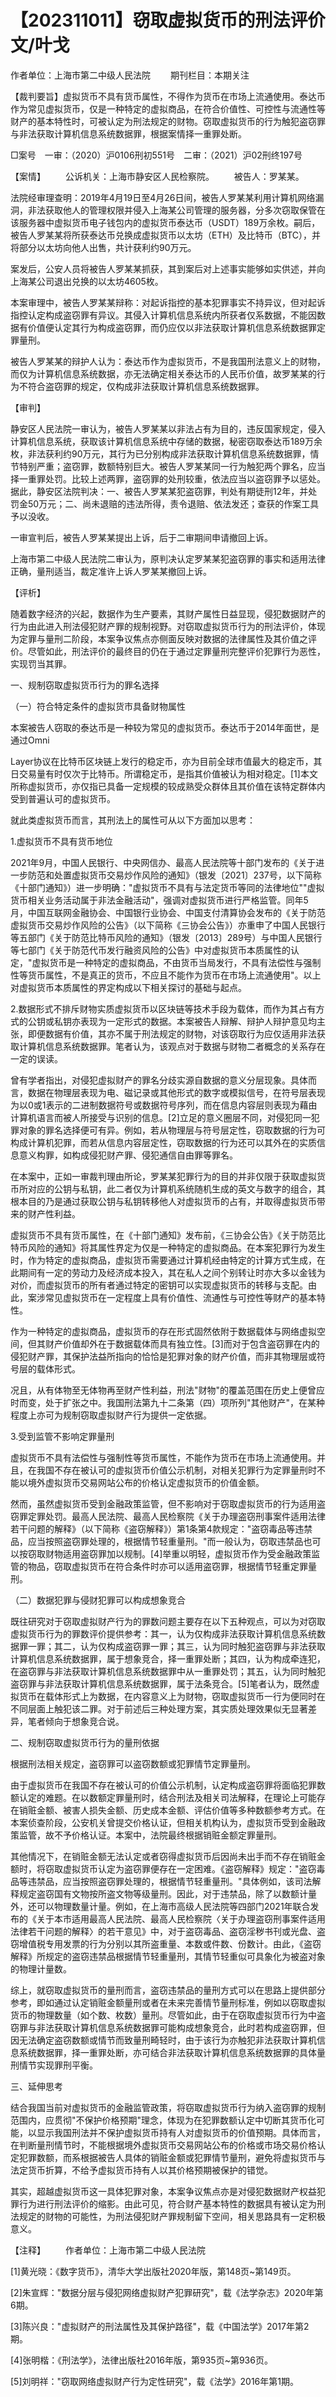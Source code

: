 # 【202311011】窃取虚拟货币的刑法评价 文/叶戈

作者单位：上海市第二中级人民法院 　　期刊栏目：本期关注

【裁判要旨】虚拟货币不具有货币属性，不得作为货币在市场上流通使用。泰达币作为常见虚拟货币，仅是一种特定的虚拟商品，在符合价值性、可控性与流通性等财产的基本特性时，可被认定为刑法规定的财物。窃取虚拟货币的行为触犯盗窃罪与非法获取计算机信息系统数据罪，根据案情择一重罪处断。

□案号　一审：（2020）沪0106刑初551号　二审：（2021）沪02刑终197号

【案情】 　　公诉机关：上海市静安区人民检察院。 　　被告人：罗某某。

法院经审理查明：2019年4月19日至4月26日间，被告人罗某某利用计算机网络漏洞，非法获取他人的管理权限并侵入上海某公司管理的服务器，分多次窃取保管在该服务器中虚拟货币电子钱包内的虚拟货币泰达币（USDT）189万余枚。嗣后，被告人罗某某将所获泰达币兑换成虚拟货币以太坊（ETH）及比特币（BTC），并将部分以太坊向他人出售，共计获利约90万元。

案发后，公安人员将被告人罗某某抓获，其到案后对上述事实能够如实供述，并向上海某公司退出兑换的以太坊4605枚。

本案审理中，被告人罗某某辩称：对起诉指控的基本犯罪事实不持异议，但对起诉指控认定构成盗窃罪有异议。其侵入计算机信息系统内所获者仅系数据，不能因数据有价值便认定其行为构成盗窃罪，而仍应仅以非法获取计算机信息系统数据罪定罪量刑。

被告人罗某某的辩护人认为：泰达币作为虚拟货币，不是我国刑法意义上的财物，而仅为计算机信息系统数据，亦无法确定相关泰达币的人民币价值，故罗某某的行为不符合盗窃罪的规定，仅构成非法获取计算机信息系统数据罪。

【审判】

静安区人民法院一审认为，被告人罗某某以非法占有为目的，违反国家规定，侵入计算机信息系统，获取该计算机信息系统中存储的数据，秘密窃取泰达币189万余枚，非法获利约90万元，其行为已分别构成非法获取计算机信息系统数据罪，情节特别严重；盗窃罪，数额特别巨大。被告人罗某某同一行为触犯两个罪名，应当择一重罪处罚。比较上述两罪，盗窃罪的处刑较重，依法应当以盗窃罪予以惩处。据此，静安区法院判决：一、被告人罗某某犯盗窃罪，判处有期徒刑12年，并处罚金50万元；二、尚未退赔的违法所得，责令退赔、依法发还；查获的作案工具予以没收。

一审宣判后，被告人罗某某提出上诉，后于二审期间申请撤回上诉。

上海市第二中级人民法院二审认为，原判决认定罗某某犯盗窃罪的事实和适用法律正确，量刑适当，裁定准许上诉人罗某某撤回上诉。

【评析】

随着数字经济的兴起，数据作为生产要素，其财产属性日益显现，侵犯数据财产的行为由此进入刑法侵犯财产罪的规制视野。对窃取虚拟货币行为的刑法评价，体现为定罪与量刑二阶段，本案争议焦点亦侧面反映对数据的法律属性及其价值之评价。尽管如此，刑法评价的最终目的仍在于通过定罪量刑完整评价犯罪行为恶性，实现罚当其罪。

一、规制窃取虚拟货币行为的罪名选择

（一）符合特定条件的虚拟货市具备财物属性

本案被告人窃取的泰达币是一种较为常见的虚拟货币。泰达币于2014年面世，是通过Omni

Layer协议在比特币区块链上发行的稳定币，亦为目前全球市值最大的稳定币，其日交易量有时仅次于比特币。所谓稳定币，是指其价值被认为相对稳定。\[1\]本文所称虚拟货币，亦仅指已具备一定规模的较成熟受众群体且其价值在该特定群体内受到普遍认可的虚拟货币。

就此类虚拟货币而言，其刑法上的属性可从以下方面加以思考：

1.虚拟货币不具有货币地位

2021年9月，中国人民银行、中央网信办、最高人民法院等十部门发布的《关于进一步防范和处置虚拟货币交易炒作风险的通知》（银发〔2021〕237号，以下简称《十部门通知》）进一步明确："虚拟货币不具有与法定货币等同的法律地位""虚拟货币相关业务活动属于非法金融活动"，强调对虚拟货币进行严格监管。同年5月，中国互联网金融协会、中国银行业协会、中国支付清算协会发布的《关于防范虚拟货币交易炒作风险的公告》（以下简称《三协会公告》）亦重申了中国人民银行等五部门《关于防范比特币风险的通知》（银发〔2013〕289号）与中国人民银行等七部门《关于防范代币发行融资风险的公告》中对虚拟货币本质属性的认定，"虚拟货币是一种特定的虚拟商品，不由货币当局发行，不具有法偿性与强制性等货币属性，不是真正的货币，不应且不能作为货币在市场上流通使用"。以上对虚拟货币本质属性的界定构成以下相关探讨的基础与起点。

2.数据形式不排斥财物实质虚拟货币以区块链等技术手段为载体，而作为其占有方式的公钥或私钥亦表现为一定形式的数据。本案被告人辩解、辩护人辩护意见均主张，即便数据有价值，其亦不属于刑法规定的财物，对该窃取行为应仅适用非法获取计算机信息系统数据罪。笔者认为，该观点对于数据与财物二者概念的关系存在一定的误读。

曾有学者指出，对侵犯虚拟财产的罪名分歧实源自数据的意义分层现象。具体而言，数据在物理层表现为电、磁记录或其他形式的数字或模拟信号，在符号层表现为以0或1表示的二进制数据符号或数据符号序列，而在信息内容层则表现为藉由计算机语言而被人所接受与识别的信息。\[2\]立足的意义圈层不同，对侵犯同一犯罪对象的罪名选择便可有异。例如，若从物理层与符号层定性，窃取数据的行为可构成计算机犯罪，而若从信息内容层定性，窃取数据的行为还可以其外在的实质信息意义构罪，如构成侵犯财产罪、侵犯通信自由罪等罪名。

在本案中，正如一审裁判理由所论，罗某某犯罪行为的目的并非仅限于获取虚拟货币所对应的公钥与私钥，此二者仅为计算机系统随机生成的英文与数字的组合，其根本目的乃是通过获取公钥与私钥转移他人对虚拟货币的占有，并取得虚拟货币带来的财产性利益。

虚拟货币不具有货币属性，在《十部门通知》发布前，《三协会公告》《关于防范比特币风险的通知》将其属性界定为仅是一种特定的虚拟商品。在本案犯罪行为发生时，作为特定的虚拟商品，虚拟货币需要通过计算机经由特定的计算方式生成，在此期间有一定的劳动力及经济成本投入，其在私人之间个别转让时亦大多以金钱为对价，而虚拟货币的所有者通过特定的密钥可以实现虚拟货币的转移与支配。由此，案涉常见虚拟货币在一定程度上具有价值性、流通性与可控性等财产的基本特性。

作为一种特定的虚拟商品，虚拟货币的存在形式固然依附于数据载体与网络虚拟空间，但其财产价值却外在于数据载体而具有独立性。\[3\]而对于包含盗窃罪在内的侵犯财产罪，其保护法益所指向的恰恰是犯罪对象的财产价值，而非其物理层或符号层的载体形式。

况且，从有体物至无体物再至财产性利益，刑法"财物"的覆盖范围在历史上便曾应时而变，处于扩张之中。我国刑法第九十二条第（四）项所列"其他财产"，在某种程度上亦可为规制窃取虚拟财产行为提供一定依据。

3.受到监管不影响定罪量刑

虚拟货币不具有法偿性与强制性等货币属性，不能作为货币在市场上流通使用。并且，在我国不存在被认可的虚拟货币价值公示机制，对相关犯罪行为定罪量刑时不能以境外虚拟货币交易网站公布的价格认定虚拟货币的价值金额。

然而，虽然虚拟货币受到金融政策监管，但不影响对于窃取虚拟货币的行为适用盗窃罪定罪处罚。最高人民法院、最高人民检察院《关于办理盗窃刑事案件适用法律若干问题的解释》（以下简称《盗窃解释》）第1条第4款规定："盗窃毒品等违禁品，应当按照盗窃罪处理的，根据情节轻重量刑。"而一般认为，窃取违禁品也可以按窃取财物适用盗窃罪加以规制。\[4\]举重以明轻，虚拟货币作为受金融政策监管的物品，窃取虚拟货币在符合条件时亦可以适用盗窃罪，根据情节轻重定罪量刑。

（二）数据犯罪与侵财犯罪可以构成想象竞合

既往研究对于窃取虚拟财产行为的罪数问题主要存在以下五种观点，可以为对窃取虚拟货币行为的罪数评价提供参考：其一，认为仅构成非法获取计算机信息系统数据罪一罪；其二，认为仅构成盗窃罪一罪；其三，认为同时触犯盗窃罪与非法获取计算机信息系统数据罪，属于想象竞合，择一重罪处断；其四，认为构成牵连犯，在盗窃罪与非法获取计算机信息系统数据罪中从一重罪处罚；其五，认为同时触犯盗窃罪与非法获取计算机信息系统数据罪，属于法条竞合。\[5\]笔者认为，既然虚拟货币在载体形式上为数据，在内容意义上为财物，窃取虚拟货币一行为便同时在不同层面上触犯该二罪。对于前述后三种处理方案，其实质处理效果似无显著差异，笔者倾向于想象竞合说。

二、规制窃取虚拟货币行为的量刑依据

根据刑法相关规定，盗窃罪可以盗窃数额或犯罪情节定罪量刑。

由于虚拟货币在我国不存在被认可的价值公示机制，认定构成盗窃罪将面临犯罪数额认定的难题。在以数额定罪量刑时，结合刑法及相关司法解释，在理论上可能存在销赃金额、被害人损失金额、历史成本金额、评估价值等多种数额参考方式。在本案侦查阶段，公安机关曾提交价格认证，但相关机构认为，虚拟货币受到金融政策监管，故不予价格认证。本案中，法院最终根据销赃金额定罪量刑。

其他情况下，在销赃金额无法认定或者窃得虚拟货币后因尚未出手而不存在销赃金额时，将窃取虚拟货币认定为盗窃罪便存在一定困难。《盗窃解释》规定："盗窃毒品等违禁品，应当按照盗窃罪处理的，根据情节轻重量刑。"具体例如，该司法解释规定盗窃国有文物按所盗文物等级量刑。因此，对于违禁品，除了以数额计量外，还可以物理数量计量。例如，在上海市高级人民法院等四部门2021年联合发布的《关于本市适用最高人民法院、最高人民检察院〈关于办理盗窃刑事案件适用法律若干问题的解释〉的若干意见》中，对于盗窃毒品、盗窃淫秽书刊或光盘、盗窃增值税专用发票的行为分别以其所盗重量、本数或件数、份数计。由此，《盗窃解释》所规定的盗窃违禁品根据情节轻重量刑，其情节轻重似可具象化为被盗对象的物理计量数。

综上，就窃取虚拟货币的量刑而言，盗窃违禁品的量刑方式可以在思路上提供部分参考，即如通过认定销赃金额量刑或者在未来完善情节量刑标准，例如以窃取虚拟货币的物理数量（如个数、枚数）量刑。尽管如此，由于在窃取虚拟货币行为中盗窃罪与非法获取计算机信息系统数据罪可能构成想象竞合，此时若构成盗窃罪，但因无法确定盗窃数额或情节而致量刑畸轻时，由于该行为亦触犯非法获取计算机信息系统数据罪，择一重罪处断，亦可结合非法获取计算机信息系统数据罪的具体量刑情节实现罪刑平衡。

三、延伸思考

结合我国当前对虚拟货币的金融监管政策，将窃取虚拟货币行为纳入盗窃罪的规制范围内，应贯彻"不保护价格预期"理念，体现为在犯罪数额认定中切断其货币化可能，以显示我国刑法并不保护虚拟货币持有人对虚拟货币的价值预期。具体而言，在判断量刑情节时，不能根据境外虚拟货币交易网站公布的价格或市场交易价格认定犯罪数额，而系根据被告人具体的销赃金额或犯罪情节量刑，避免将虚拟货币与法定货币折算，不给予虚拟货币持有人以其价格预期被保护的错觉。

其实，超越虚拟货币这一具体犯罪对象，本案争议焦点亦是对侵犯数据财产权益犯罪行为进行刑法评价的缩影。由此可见，符合财产基本特性的数据具有被认定为刑法规定的财物的可能性，为刑法侵犯财产罪规制留下空间，相关思路具有一定积极意义。

【注释】 　　作者单位：上海市第二中级人民法院

\[1\]黄光晓：《数字货币》，清华大学出版社2020年版，第148页\~第149页。

\[2\]朱宣辉："数据分层与侵犯网络虚拟财产犯罪研究"，载《法学杂志》2020年第6期。

\[3\]陈兴良："虚拟财产的刑法属性及其保护路径"，载《中国法学》2017年第2期。

\[4\]张明楷：《刑法学》，法律出版社2016年版，第935页\~第936页。

\[5\]刘明祥："窃取网络虚拟财产行为定性研究"，载《法学》2016年第1期。